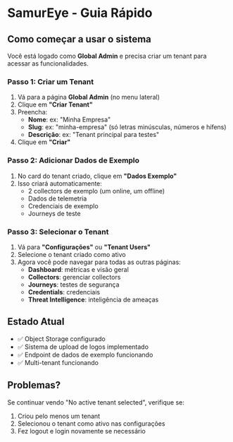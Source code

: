 # SamurEye - Guia Rápido

## Como começar a usar o sistema

Você está logado como **Global Admin** e precisa criar um tenant para acessar as funcionalidades.

### Passo 1: Criar um Tenant
1. Vá para a página **Global Admin** (no menu lateral)
2. Clique em **"Criar Tenant"**
3. Preencha:
   - **Nome**: ex: "Minha Empresa"
   - **Slug**: ex: "minha-empresa" (só letras minúsculas, números e hífens)
   - **Descrição**: ex: "Tenant principal para testes"
4. Clique em **"Criar"**

### Passo 2: Adicionar Dados de Exemplo
1. No card do tenant criado, clique em **"Dados Exemplo"**
2. Isso criará automaticamente:
   - 2 collectors de exemplo (um online, um offline)
   - Dados de telemetria
   - Credenciais de exemplo
   - Journeys de teste

### Passo 3: Selecionar o Tenant
1. Vá para **"Configurações"** ou **"Tenant Users"**
2. Selecione o tenant criado como ativo
3. Agora você pode navegar para todas as outras páginas:
   - **Dashboard**: métricas e visão geral
   - **Collectors**: gerenciar collectors
   - **Journeys**: testes de segurança
   - **Credentials**: credenciais
   - **Threat Intelligence**: inteligência de ameaças

## Estado Atual
- ✅ Object Storage configurado
- ✅ Sistema de upload de logos implementado
- ✅ Endpoint de dados de exemplo funcionando
- ✅ Multi-tenant funcionando

## Problemas?
Se continuar vendo "No active tenant selected", verifique se:
1. Criou pelo menos um tenant
2. Selecionou o tenant como ativo nas configurações
3. Fez logout e login novamente se necessário